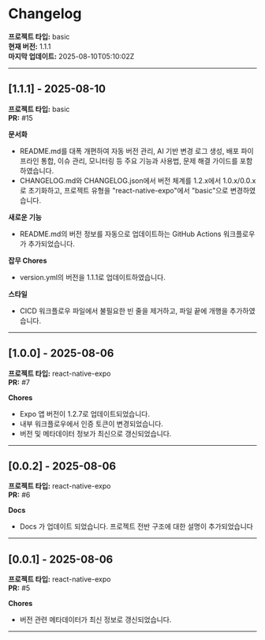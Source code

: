 # Changelog

**프로젝트 타입:** basic  
**현재 버전:** 1.1.1  
**마지막 업데이트:** 2025-08-10T05:10:02Z  

---

## [1.1.1] - 2025-08-10

**프로젝트 타입:** basic  
**PR:** #15  

**문서화**
- README.md를 대폭 개편하여 자동 버전 관리, AI 기반 변경 로그 생성, 배포 파이프라인 통합, 이슈 관리, 모니터링 등 주요 기능과 사용법, 문제 해결 가이드를 포함하였습니다.
- CHANGELOG.md와 CHANGELOG.json에서 버전 체계를 1.2.x에서 1.0.x/0.0.x로 초기화하고, 프로젝트 유형을 \"react-native-expo\"에서 \"basic\"으로 변경하였습니다.

**새로운 기능**
- README.md의 버전 정보를 자동으로 업데이트하는 GitHub Actions 워크플로우가 추가되었습니다.

**잡무 Chores**
- version.yml의 버전을 1.1.1로 업데이트하였습니다.

**스타일**
- CICD 워크플로우 파일에서 불필요한 빈 줄을 제거하고, 파일 끝에 개행을 추가하였습니다.

---

## [1.0.0] - 2025-08-06

**프로젝트 타입:** react-native-expo  
**PR:** #7  

**Chores**
- Expo 앱 버전이 1.2.7로 업데이트되었습니다.
- 내부 워크플로우에서 인증 토큰이 변경되었습니다.
- 버전 및 메타데이터 정보가 최신으로 갱신되었습니다.

---

## [0.0.2] - 2025-08-06

**프로젝트 타입:** react-native-expo  
**PR:** #6  

**Docs**
- Docs 가 업데이트 되었습니다. 프로젝트 전반 구조에 대한 설명이 추가되었습니다

---

## [0.0.1] - 2025-08-06

**프로젝트 타입:** react-native-expo  
**PR:** #5  

**Chores**
- 버전 관련 메타데이터가 최신 정보로 갱신되었습니다.

---

